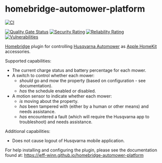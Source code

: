 # homebridge-automower-platform
[![CI](https://github.com/jeff-winn/homebridge-automower-platform/actions/workflows/ci.yml/badge.svg)](https://github.com/jeff-winn/homebridge-automower-platform/actions/workflows/ci.yml)

[![Quality Gate Status](https://sonarcloud.io/api/project_badges/measure?project=homebridge-automower-platform&metric=alert_status)](https://sonarcloud.io/summary/new_code?id=homebridge-automower-platform) [![Security Rating](https://sonarcloud.io/api/project_badges/measure?project=homebridge-automower-platform&metric=security_rating)](https://sonarcloud.io/summary/new_code?id=homebridge-automower-platform) [![Reliability Rating](https://sonarcloud.io/api/project_badges/measure?project=homebridge-automower-platform&metric=reliability_rating)](https://sonarcloud.io/summary/new_code?id=homebridge-automower-platform) [![Vulnerabilities](https://sonarcloud.io/api/project_badges/measure?project=homebridge-automower-platform&metric=vulnerabilities)](https://sonarcloud.io/summary/new_code?id=homebridge-automower-platform)

[Homebridge](https://github.com/homebridge/homebridge) plugin for controlling [Husqvarna Automower](https://www.husqvarna.com/us/robotic-lawn-mowers/) as [Apple HomeKit](https://www.apple.com/ios/home/) accessories.

Supported capabilities:
- The current charge status and battery percentage for each mower.
- A switch to control whether each mower:
  - *should* go and mow the property (based on configuration - see documentation).
  - *has* the schedule enabled or disabled.  
- A motion sensor to indicate whether each mower:
  - *is* moving about the property.
  - *has* been tampered with (either by a human or other means) and needs assistance.
  - *has* encountered a fault (which will require the Husqvarna app to troubleshoot) and needs assistance.

Additional capabilities:
- Does not cause logout of Husqvarna mobile application.

For help installing and configuring the plugin, please see the documentation found at:
https://jeff-winn.github.io/homebridge-automower-platform

